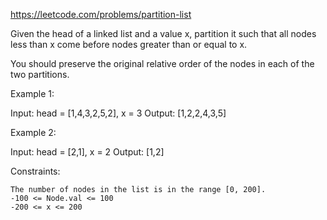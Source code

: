 https://leetcode.com/problems/partition-list

Given the head of a linked list and a value x, partition it such that all nodes less than x come before nodes greater than or equal to x.

You should preserve the original relative order of the nodes in each of the two partitions.


Example 1:

Input: head = [1,4,3,2,5,2], x = 3
Output: [1,2,2,4,3,5]

Example 2:

Input: head = [2,1], x = 2
Output: [1,2]

 

Constraints:

    The number of nodes in the list is in the range [0, 200].
    -100 <= Node.val <= 100
    -200 <= x <= 200

